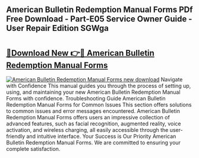 ## American Bulletin Redemption Manual Forms PDf Free Download - Part-E05 Service Owner Guide - User Repair Edition SGWga

# <h2><a href="http://bc80604.oget.top/?id=American+Bulletin+Redemption+Manual+Forms">🔗Download New 👉🔴 American Bulletin Redemption Manual Forms</a></h2>

[![American Bulletin Redemption Manual Forms new download](https://i.imgur.com/5g1atiW.png)](http://bc80604.oget.top/?id=American+Bulletin+Redemption+Manual+Forms)
Navigate with Confidence This manual guides you through the process of setting up, using, and maintaining your new American Bulletin Redemption Manual Forms with confidence. Troubleshooting Guide American Bulletin Redemption Manual Forms for Common Issues This section offers solutions to common issues and error messages encountered. American Bulletin Redemption Manual Forms offers users an impressive collection of advanced features, such as facial recognition, augmented reality, voice activation, and wireless charging, all easily accessible through the user-friendly and intuitive interface. Your Success is Our Priority American Bulletin Redemption Manual Forms. We are committed to ensuring your complete satisfaction.
